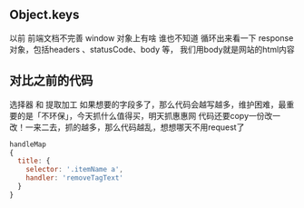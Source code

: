 ## Object.keys
以前 前端文档不完善 window 对象上有啥 谁也不知道
循环出来看一下
response对象，包括headers 、statusCode、body 等，
我们用body就是网站的html内容

## 对比之前的代码
选择器 和 提取加工
如果想要的字段多了，那么代码会越写越多，维护困难，最重要的是「不环保」，今天抓什么值得买，明天抓惠惠网
代码还要copy一份改一改！一来二去，抓的越多，那么代码越乱，想想哪天不用request了
```js
handleMap
{
  title: {
    selector: '.itemName a',
    handler: 'removeTagText'
  }
}
```